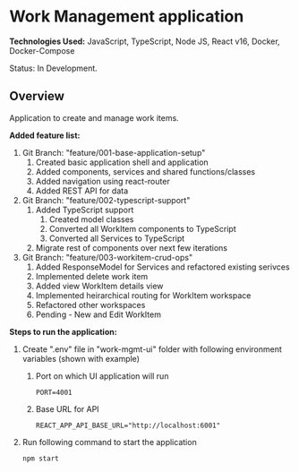 # Work Management application

**Technologies Used:** JavaScript, TypeScript, Node JS, React v16, Docker, Docker-Compose

Status: In Development.

## Overview

Application to create and manage work items.

**Added feature list:**

1. Git Branch: "feature/001-base-application-setup"
    1. Created basic application shell and application
    2. Added components, services and shared functions/classes
    3. Added navigation using react-router
    4. Added REST API for data
2. Git Branch: "feature/002-typescript-support"
    1. Added TypeScript support
        1. Created model classes
        2. Converted all WorkItem components to TypeScript
        3. Converted all Services to TypeScript
    2. Migrate rest of components over next few iterations
3. Git Branch: "feature/003-workitem-crud-ops"
    1. Added ResponseModel for Services and refactored existing serivces
    2. Implemented delete work item
    3. Added view WorkItem details view
    4. Implemented heirarchical routing for WorkItem workspace
    5. Refactored other workspaces
    6. Pending - New and Edit WorkItem

**Steps to run the application:**

1. Create ".env" file in "work-mgmt-ui" folder with following environment variables (shown with example)
    1. Port on which UI application will run

        ```PORT=4001```

    2. Base URL for API

        ```REACT_APP_API_BASE_URL="http://localhost:6001"```

2. Run following command to start the application 

    ```npm start```

